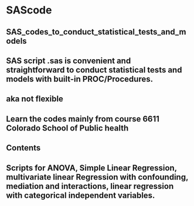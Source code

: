 # SAScode
## SAS_codes_to_conduct_statistical_tests_and_models
## SAS script .sas is convenient and straightforward to conduct statistical tests and models with built-in PROC/Procedures.
## aka not flexible
## Learn the codes  mainly from course 6611 Colorado School of Public health

## Contents
## Scripts for ANOVA, Simple Linear Regression, multivariate linear Regression with confounding, mediation and interactions, linear regression with categorical independent variables. 
